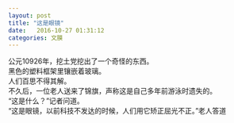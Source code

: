 ```yaml
---
layout: post
title: "这是眼镜"
date:   2016-10-27 01:31:12
categories: 文膜
---
```


公元10926年，挖土党挖出了一个奇怪的东西。<br/>
黑色的塑料框架里镶嵌着玻璃。<br/>
人们百思不得其解。<br/>
不久后，一位老人送来了锦旗，声称这是自己多年前游泳时遗失的。<br/>
“这是什么？”记者问道。<br/>
“这是眼镜，以前科技不发达的时候，人们用它矫正屈光不正。”老人答道<br/>
